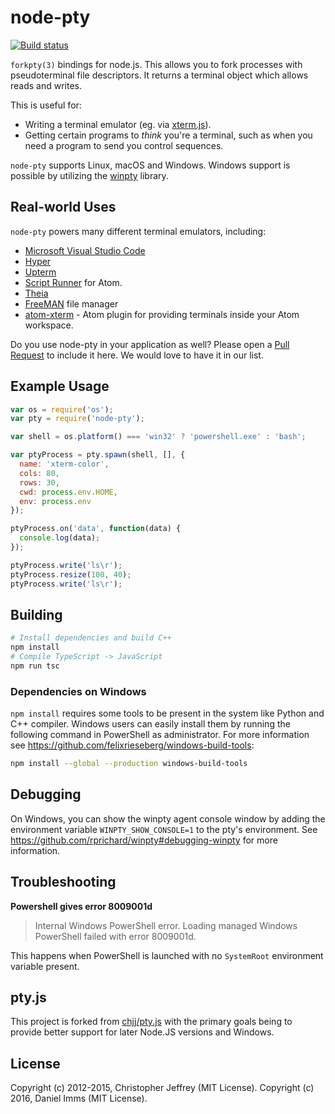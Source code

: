 # node-pty

[![Build status](https://tyriar.visualstudio.com/_apis/public/build/definitions/2d361770-e039-4acc-b2b2-ef8396473589/1/badge)](https://tyriar.visualstudio.com/node-pty/_build/index?definitionId=1)

`forkpty(3)` bindings for node.js. This allows you to fork processes with pseudoterminal file descriptors. It returns a terminal object which allows reads and writes.

This is useful for:

- Writing a terminal emulator (eg. via [xterm.js](https://github.com/sourcelair/xterm.js)).
- Getting certain programs to *think* you're a terminal, such as when you need a program to send you control sequences.

`node-pty` supports Linux, macOS and Windows. Windows support is possible by utilizing the [winpty](https://github.com/rprichard/winpty) library.

## Real-world Uses

`node-pty` powers many different terminal emulators, including:

- [Microsoft Visual Studio Code](https://code.visualstudio.com)
- [Hyper](https://hyper.is/)
- [Upterm](https://github.com/railsware/upterm)
- [Script Runner](https://github.com/ioquatix/script-runner) for Atom.
- [Theia](https://github.com/theia-ide/theia)
- [FreeMAN](https://github.com/matthew-matvei/freeman) file manager
- [atom-xterm](https://atom.io/packages/atom-xterm) - Atom plugin for providing terminals inside your Atom workspace.

Do you use node-pty in your application as well? Please open a [Pull Request](https://github.com/Tyriar/node-pty/pulls) to include it here. We would love to have it in our list.

## Example Usage

```js
var os = require('os');
var pty = require('node-pty');

var shell = os.platform() === 'win32' ? 'powershell.exe' : 'bash';

var ptyProcess = pty.spawn(shell, [], {
  name: 'xterm-color',
  cols: 80,
  rows: 30,
  cwd: process.env.HOME,
  env: process.env
});

ptyProcess.on('data', function(data) {
  console.log(data);
});

ptyProcess.write('ls\r');
ptyProcess.resize(100, 40);
ptyProcess.write('ls\r');
```

## Building

```bash
# Install dependencies and build C++
npm install
# Compile TypeScript -> JavaScript
npm run tsc
```

### Dependencies on Windows

`npm install` requires some tools to be present in the system like Python and C++ compiler. Windows users can easily install them by running the following command in PowerShell as administrator. For more information see https://github.com/felixrieseberg/windows-build-tools:

```sh
npm install --global --production windows-build-tools
```

## Debugging

On Windows, you can show the winpty agent console window by adding the environment variable `WINPTY_SHOW_CONSOLE=1` to the pty's environment. See https://github.com/rprichard/winpty#debugging-winpty for more information.

## Troubleshooting

**Powershell gives error 8009001d**

> Internal Windows PowerShell error.  Loading managed Windows PowerShell failed with error 8009001d.

This happens when PowerShell is launched with no `SystemRoot` environment variable present.

## pty.js

This project is forked from [chjj/pty.js](https://github.com/chjj/pty.js) with the primary goals being to provide better support for later Node.JS versions and Windows.

## License

Copyright (c) 2012-2015, Christopher Jeffrey (MIT License).
Copyright (c) 2016, Daniel Imms (MIT License).
